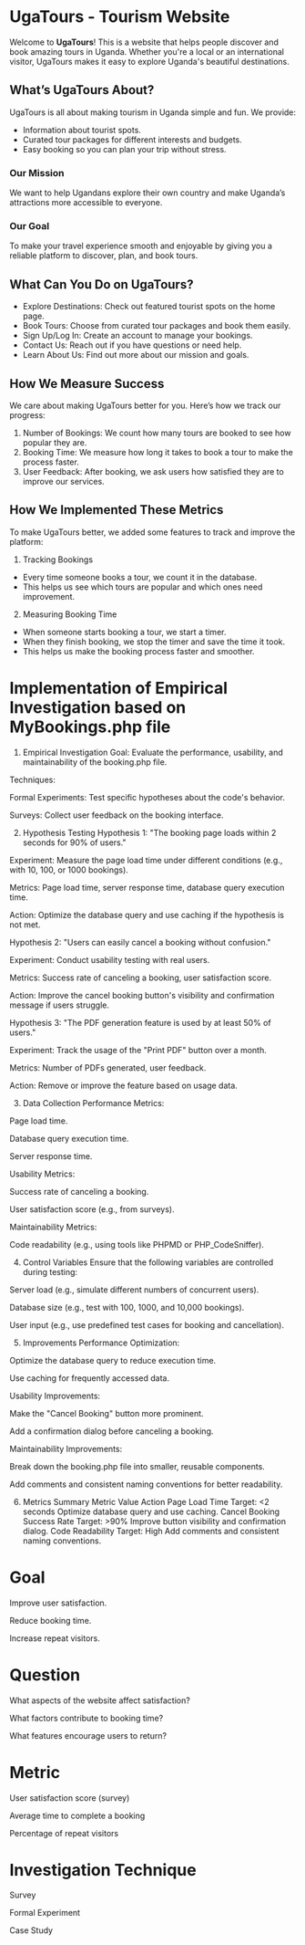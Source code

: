 # UgaTours - Tourism Website

Welcome to **UgaTours**! This is a website that helps people discover and book amazing tours in Uganda. Whether you're a local or an international visitor, UgaTours makes it easy to explore Uganda's beautiful destinations.

## What’s UgaTours About?

UgaTours is all about making tourism in Uganda simple and fun. We provide:
- Information about tourist spots.
- Curated tour packages for different interests and budgets.
- Easy booking so you can plan your trip without stress.

### Our Mission
We want to help Ugandans explore their own country and make Uganda’s attractions more accessible to everyone.

### Our Goal
To make your travel experience smooth and enjoyable by giving you a reliable platform to discover, plan, and book tours.

## What Can You Do on UgaTours?

- Explore Destinations: Check out featured tourist spots on the home page.
- Book Tours: Choose from curated tour packages and book them easily.
- Sign Up/Log In: Create an account to manage your bookings.
- Contact Us: Reach out if you have questions or need help.
- Learn About Us: Find out more about our mission and goals.

## How We Measure Success

We care about making UgaTours better for you. Here’s how we track our progress:

1. Number of Bookings: We count how many tours are booked to see how popular they are.
2. Booking Time: We measure how long it takes to book a tour to make the process faster.
3. User Feedback: After booking, we ask users how satisfied they are to improve our services.


## How We Implemented These Metrics

To make UgaTours better, we added some features to track and improve the platform:

1. Tracking Bookings
- Every time someone books a tour, we count it in the database.
- This helps us see which tours are popular and which ones need improvement.

2. Measuring Booking Time
- When someone starts booking a tour, we start a timer.
- When they finish booking, we stop the timer and save the time it took.
- This helps us make the booking process faster and smoother.
  
# Implementation of Empirical Investigation based on MyBookings.php file
1. Empirical Investigation
Goal: Evaluate the performance, usability, and maintainability of the booking.php file.

Techniques:

Formal Experiments: Test specific hypotheses about the code's behavior.

Surveys: Collect user feedback on the booking interface.

2. Hypothesis Testing
Hypothesis 1: "The booking page loads within 2 seconds for 90% of users."

Experiment: Measure the page load time under different conditions (e.g., with 10, 100, or 1000 bookings).

Metrics: Page load time, server response time, database query execution time.

Action: Optimize the database query and use caching if the hypothesis is not met.

Hypothesis 2: "Users can easily cancel a booking without confusion."

Experiment: Conduct usability testing with real users.

Metrics: Success rate of canceling a booking, user satisfaction score.

Action: Improve the cancel booking button's visibility and confirmation message if users struggle.

Hypothesis 3: "The PDF generation feature is used by at least 50% of users."

Experiment: Track the usage of the "Print PDF" button over a month.

Metrics: Number of PDFs generated, user feedback.

Action: Remove or improve the feature based on usage data.

3. Data Collection
Performance Metrics:

Page load time.

Database query execution time.

Server response time.

Usability Metrics:

Success rate of canceling a booking.

User satisfaction score (e.g., from surveys).

Maintainability Metrics:

Code readability (e.g., using tools like PHPMD or PHP_CodeSniffer).

4. Control Variables
Ensure that the following variables are controlled during testing:

Server load (e.g., simulate different numbers of concurrent users).

Database size (e.g., test with 100, 1000, and 10,000 bookings).

User input (e.g., use predefined test cases for booking and cancellation).

5. Improvements
Performance Optimization:

Optimize the database query to reduce execution time.

Use caching for frequently accessed data.

Usability Improvements:

Make the "Cancel Booking" button more prominent.

Add a confirmation dialog before canceling a booking.

Maintainability Improvements:

Break down the booking.php file into smaller, reusable components.

Add comments and consistent naming conventions for better readability.

6. Metrics Summary
Metric	Value	Action
Page Load Time	Target: <2 seconds	Optimize database query and use caching.
Cancel Booking Success Rate	Target: >90%	Improve button visibility and confirmation dialog.
Code Readability	Target: High	Add comments and consistent naming conventions.

# Goal			
Improve user satisfaction.

Reduce booking time.		

Increase repeat visitors.		
# Question
What aspects of the website affect satisfaction?

What factors contribute to booking time?

What features encourage users to return?
# Metric
User satisfaction score (survey)

Average time to complete a booking

Percentage of repeat visitors
# Investigation Technique
Survey

Formal Experiment

Case Study

